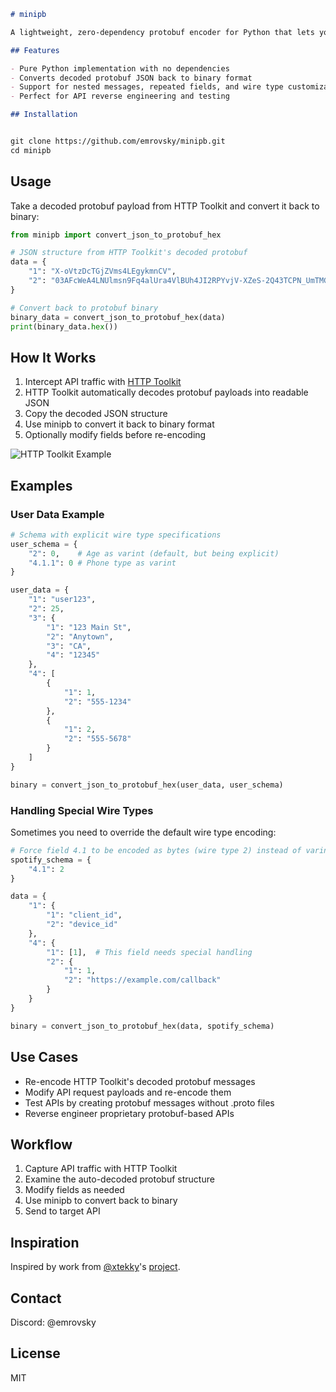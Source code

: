 ```markdown
# minipb

A lightweight, zero-dependency protobuf encoder for Python that lets you convert JSON structures back to protobuf binary format.

## Features

- Pure Python implementation with no dependencies
- Converts decoded protobuf JSON back to binary format
- Support for nested messages, repeated fields, and wire type customization
- Perfect for API reverse engineering and testing

## Installation


git clone https://github.com/emrovsky/minipb.git
cd minipb
```

## Usage

Take a decoded protobuf payload from HTTP Toolkit and convert it back to binary:

```python
from minipb import convert_json_to_protobuf_hex

# JSON structure from HTTP Toolkit's decoded protobuf 
data = {
    "1": "X-oVtzDcTGjZVms4LEgykmnCV",
    "2": "03AFcWeA4LNUlmsn9Fq4alUra4VlBUh4JI2RPYvjV-XZeS-2Q43TCPN_UmTMG..."
}

# Convert back to protobuf binary
binary_data = convert_json_to_protobuf_hex(data)
print(binary_data.hex())
```

## How It Works

1. Intercept API traffic with [HTTP Toolkit](https://httptoolkit.com/)
2. HTTP Toolkit automatically decodes protobuf payloads into readable JSON
3. Copy the decoded JSON structure
4. Use minipb to convert it back to binary format
5. Optionally modify fields before re-encoding

![HTTP Toolkit Example](https://github.com/user-attachments/assets/fcc6b67b-a7c9-4d94-93b3-21ca6b204b4b)


## Examples

### User Data Example

```python
# Schema with explicit wire type specifications
user_schema = {
    "2": 0,    # Age as varint (default, but being explicit)
    "4.1.1": 0 # Phone type as varint
}

user_data = {
    "1": "user123",
    "2": 25,
    "3": {
        "1": "123 Main St",
        "2": "Anytown",
        "3": "CA", 
        "4": "12345"
    },
    "4": [
        {
            "1": 1,
            "2": "555-1234"
        },
        {
            "1": 2,
            "2": "555-5678"
        }
    ]
}

binary = convert_json_to_protobuf_hex(user_data, user_schema)
```

### Handling Special Wire Types

Sometimes you need to override the default wire type encoding:

```python
# Force field 4.1 to be encoded as bytes (wire type 2) instead of varint
spotify_schema = {
    "4.1": 2
}

data = {
    "1": {
        "1": "client_id",
        "2": "device_id"
    },
    "4": {
        "1": [1],  # This field needs special handling
        "2": {
            "1": 1,
            "2": "https://example.com/callback"
        }
    }
}

binary = convert_json_to_protobuf_hex(data, spotify_schema)
```

## Use Cases

- Re-encode HTTP Toolkit's decoded protobuf messages
- Modify API request payloads and re-encode them
- Test APIs by creating protobuf messages without .proto files
- Reverse engineer proprietary protobuf-based APIs

## Workflow

1. Capture API traffic with HTTP Toolkit
2. Examine the auto-decoded protobuf structure
3. Modify fields as needed
4. Use minipb to convert back to binary
5. Send to target API

## Inspiration

Inspired by work from [@xtekky](https://github.com/xtekky)'s [project](https://github.com/onlpx/pyproto).

## Contact

Discord: @emrovsky

## License

MIT
```
